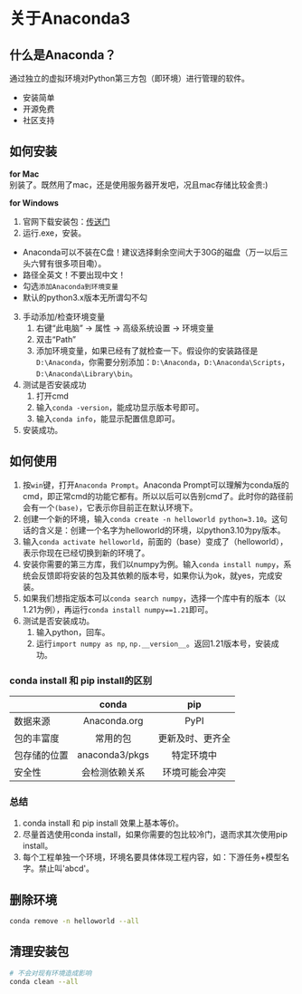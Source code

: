 # 关于Anaconda3

## 什么是Anaconda？
通过独立的虚拟环境对Python第三方包（即环境）进行管理的软件。
- 安装简单
- 开源免费
- 社区支持

## 如何安装
**for Mac**<br>
别装了。既然用了mac，还是使用服务器开发吧，况且mac存储比较金贵:)

**for Windows**<br>
1. 官网下载安装包：[传送门](https://www.anaconda.com/download)
2. 运行.exe，安装。
- Anaconda可以不装在C盘！建议选择剩余空间大于30G的磁盘（万一以后三头六臂有很多项目嘞）。
- 路径全英文！不要出现中文！
- 勾选`添加Anaconda到环境变量`
- 默认的python3.x版本无所谓勾不勾
3. 手动添加/检查环境变量
    1. 右键“此电脑” -> 属性 -> 高级系统设置 -> 环境变量
    2. 双击“Path”
    3. 添加环境变量，如果已经有了就检查一下。假设你的安装路径是`D:\Anaconda`，你需要分别添加：`D:\Anaconda`，`D:\Anaconda\Scripts`，`D:\Anaconda\Library\bin`。
 4. 测试是否安装成功
    1. 打开cmd
    2. 输入`conda -version`，能成功显示版本号即可。
    3. 输入`conda info`，能显示配置信息即可。
 5. 安装成功。

## 如何使用
1. 按`win`键，打开`Anaconda Prompt`。Anaconda Prompt可以理解为conda版的cmd，即正常cmd的功能它都有。所以以后可以告别cmd了。此时你的路径前会有一个`(base)`，它表示你目前正在默认环境下。
2. 创建一个新的环境，输入`conda create -n helloworld python=3.10`。这句话的含义是：创建一个名字为helloworld的环境，以python3.10为py版本。
3. 输入`conda activate helloworld`，前面的（base）变成了（helloworld），表示你现在已经切换到新的环境了。
4. 安装你需要的第三方库，我们以numpy为例。输入`conda install numpy`，系统会反馈即将安装的包及其依赖的版本号，如果你认为ok，就yes，完成安装。
5. 如果我们想指定版本可以`conda search numpy`，选择一个库中有的版本（以1.21为例），再运行`conda install numpy==1.21`即可。
6. 测试是否安装成功。
   1. 输入python，回车。
   2. 运行`import numpy as np`, `np.__version__`。返回1.21版本号，安装成功。

### conda install 和 pip install的区别
|              |     conda      |       pip        |
| :----------- | :------------: | :--------------: |
| 数据来源     |  Anaconda.org  |       PyPI       |
| 包的丰富度   |    常用的包    | 更新及时、更齐全 |
| 包存储的位置 | anaconda3/pkgs |    特定环境中    |
| 安全性       | 会检测依赖关系 |  环境可能会冲突  |

### 总结
1. conda install 和 pip install 效果上基本等价。
2. 尽量首选使用conda install，如果你需要的包比较冷门，退而求其次使用pip install。
3. 每个工程单独一个环境，环境名要具体体现工程内容，如：下游任务+模型名字。禁止叫'abcd'。

## 删除环境
```bash
conda remove -n helloworld --all
```
## 清理安装包
```bash
# 不会对现有环境造成影响
conda clean --all
```